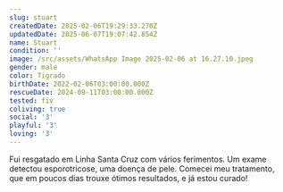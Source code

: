 ```yaml
---
slug: stuart
createdDate: 2025-02-06T19:29:33.270Z
updatedDate: 2025-06-07T19:07:42.854Z
name: Stuart
condition: ''
image: /src/assets/WhatsApp Image 2025-02-06 at 16.27.10.jpeg
gender: male
color: Tigrado
birthDate: 2022-02-06T03:00:00.000Z
rescueDate: 2024-09-11T03:00:00.000Z
tested: fiv
coliving: true
social: '3'
playful: '3'
loving: '3'
---
```




Fui resgatado em Linha Santa Cruz com vários ferimentos. Um exame detectou esporotricose, uma doença de pele. Comecei meu tratamento, que em poucos dias trouxe ótimos resultados, e já estou curado!
